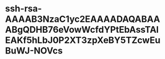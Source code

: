 # ssh-rsa-AAAAB3NzaC1yc2EAAAADAQABAAABgQDHB76eVowWcfdYPtEbAssTAlEAKf5hLbJ0P2XT3zpXeBY5TZcwEuBuWJ-NOVcs